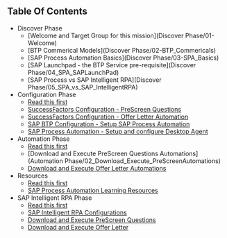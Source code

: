 ## Table Of Contents

<!-- disco-toc-start -->
- Discover Phase 
  - [Welcome and Target Group for this mission](Discover Phase/01-Welcome)
  - [BTP Commerical Models](Discover Phase/02-BTP_Commericals)
  - [SAP Process Automation Basics](Discover Phase/03-SPA_Basics)
  - [SAP Launchpad - the BTP Service pre-requisite](Discover Phase/04_SPA_SAPLaunchPad)
  - [SAP Process vs SAP Intelligent RPA](Discover Phase/05_SPA_vs_SAP_IntelligentRPA)
- Configuration Phase
  - [Read this first](Configuration/01_Read_first)
  - [SuccessFactors Configuration - PreScreen Questions](Configuration/02_SF_Configurations_Offer_Letter_Automation)
  - [SuccessFactors Configuration - Offer Letter Automation](Configuration/03_SF_Configurations_PreScreen_Questions)
  - [SAP BTP Configuration - Setup SAP Process Automation](Configuration/04_SAP_BTP_SPA_Service_Setup)
  - [SAP Process Automation - Setup and configure Desktop Agent](Configuration/005_SAP_SPA_Technical_Pre_Req)
- Automation Phase
  - [Read this first](Automation/01_Read_first)
  - [Download and Execute PreScreen Questions Automations](Automation Phase/02_Download_Execute_PreScreenAutomations)
  - [Download and Execute Offer Letter Automations](Automation/03_Download_Execute_Offer_Letter_Automations)
- Resources
  - [Read this first](Resources/01_Read_first)
  - [SAP Process Automation Learning Resources](Resources/02_learning)
- SAP Intelligent RPA Phase
  - [Read this first](RPA/01_Read_first)
  - [SAP Intelligent RPA Configurations](RPA/02_rpa_setup)
  - [Download and Execute PreScreen Questions](RPA/03_download_prescreen_questions)
  - [Download and Execute Offer Letter](RPA/04_download_offer_letter)
<!-- disco-toc-end -->

